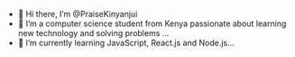 - 👋 Hi there, I’m @PraiseKinyanjui
- 👀 I’m a computer science student from Kenya passionate about learning new technology and solving problems ...
- 🌱 I’m currently learning JavaScript, React.js and Node.js...



